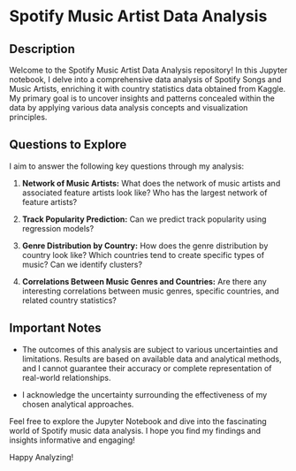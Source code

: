 # Spotify Music Artist Data Analysis

## Description

Welcome to the Spotify Music Artist Data Analysis repository! In this Jupyter notebook, I delve into a comprehensive data analysis of Spotify Songs and Music Artists, enriching it with country statistics data obtained from Kaggle. My primary goal is to uncover insights and patterns concealed within the data by applying various data analysis concepts and visualization principles.

## Questions to Explore

I aim to answer the following key questions through my analysis:

1. **Network of Music Artists:** What does the network of music artists and associated feature artists look like? Who has the largest network of feature artists?

2. **Track Popularity Prediction:** Can we predict track popularity using regression models?

3. **Genre Distribution by Country:** How does the genre distribution by country look like? Which countries tend to create specific types of music? Can we identify clusters?

4. **Correlations Between Music Genres and Countries:** Are there any interesting correlations between music genres, specific countries, and related country statistics?

## Important Notes

- The outcomes of this analysis are subject to various uncertainties and limitations. Results are based on available data and analytical methods, and I cannot guarantee their accuracy or complete representation of real-world relationships.

- I acknowledge the uncertainty surrounding the effectiveness of my chosen analytical approaches.

Feel free to explore the Jupyter Notebook and dive into the fascinating world of Spotify music data analysis. I hope you find my findings and insights informative and engaging!

Happy Analyzing!
